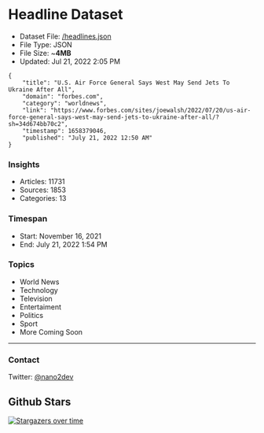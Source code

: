 # Headline Dataset

- Dataset File: [/headlines.json](https://raw.githubusercontent.com/fwd/news/master/headlines.json) 
- File Type: JSON
- File Size: ~**4MB**
- Updated: Jul 21, 2022 2:05 PM

```
{
    "title": "U.S. Air Force General Says West May Send Jets To Ukraine After All",
    "domain": "forbes.com",
    "category": "worldnews",
    "link": "https://www.forbes.com/sites/joewalsh/2022/07/20/us-air-force-general-says-west-may-send-jets-to-ukraine-after-all/?sh=34d674bb70c2",
    "timestamp": 1658379046,
    "published": "July 21, 2022 12:50 AM"
}
```

### Insights

- Articles: 11731
- Sources: 1853
- Categories: 13

### Timespan

- Start: November 16, 2021
- End: July 21, 2022 1:54 PM

### Topics

- World News
- Technology
- Television
- Entertaiment
- Politics
- Sport
- More Coming Soon

---

### Contact 

Twitter: [@nano2dev](https://twitter.com/nano2dev)

## Github Stars

[![Stargazers over time](https://starchart.cc/fwd/news.svg)](https://starchart.cc/fwd/news)
	